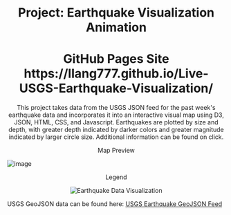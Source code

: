 <h1 align="center">Project: Earthquake Visualization Animation</h1>
<h1 align="center">GitHub Pages Site https://llang777.github.io/Live-USGS-Earthquake-Visualization/ </h1>

<p align="center">
  This project takes data from the USGS JSON feed for the past week's earthquake data and incorporates it into an interactive visual map using D3, JSON, HTML, CSS, and Javascript. Earthquakes are plotted by size and depth, with greater depth indicated by darker colors and greater magnitude indicated by larger circle size. Additional information can be found on click.
</p>

<p align="center">
  Map Preview
</p>

![image](https://github.com/llang777/leaflet-challenge/assets/146140759/5fabc466-8ae6-4c63-9408-489d558d7dd2)

<p align="center">
  Legend
</p>

<p align="center">
  <img src="https://github.com/llang777/leaflet-challenge/assets/146140759/0ee0c8db-c71a-4e1c-bf96-c75fab26fab4" alt="Earthquake Data Visualization" title="Earthquake Data Visualization">
</p>

USGS GeoJSON data can be found here: [USGS Earthquake GeoJSON Feed](https://earthquake.usgs.gov/earthquakes/feed/v1.0/geojson.php)
